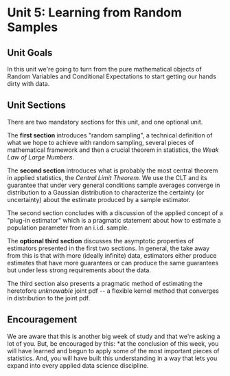 # Unit 5: Learning from Random Samples 

## Unit Goals 
In this unit we're going to turn from the pure mathematical objects of Random Variables and Conditional Expectations to start getting our hands dirty with data. 

## Unit Sections 
There are two mandatory sections for this unit, and one optional unit. 

The **first section** introduces "random sampling", a technical definition of what we hope to achieve with random sampling, several pieces of mathematical framework and then a crucial theorem in statistics, the *Weak Law of Large Numbers*. 

The **second section** introduces what is probably the most central theorem in applied statistics, the *Central Limit Theorem*. We use the CLT and its guarantee that under very general conditions sample averages converge in distribution to a Gaussian distribution to characterize the certainty (or uncertainty) about the estimate produced by a sample estimator. 

The second section concludes with a discussion of the applied concept of a "plug-in estimator" which is a pragmatic statement about how to estimate a population parameter from an i.i.d. sample. 

The **optional third section** discusses the asymptotic properties of estimators presented in the first two sections. In general, the take away from this is that with more (ideally infinite) data, estimators either produce estimates that have more guarantees or can produce the same guarantees but under less strong requirements about the data. 

The third section also presents a pragmatic method of estimating the heretofore *unknowable* joint pdf -- a flexible kernel method that converges in distribution to the joint pdf. 

## Encouragement 
We are aware that this is another big week of study and that we're asking a lot of you. But, be encouraged by this: *at the conclusion of this week, you will have learned and begun to apply some of the most important pieces of statistics. And, you will have built this understanding in a way that lets you expand into every applied data science discipline. 